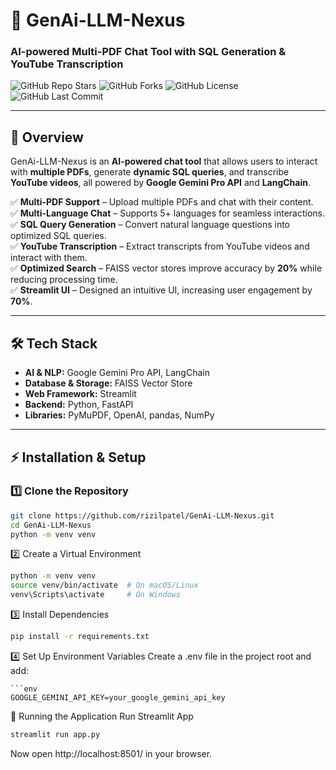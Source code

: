 # 🚀 GenAi-LLM-Nexus

### **AI-powered Multi-PDF Chat Tool with SQL Generation & YouTube Transcription**  

![GitHub Repo Stars](https://img.shields.io/github/stars/rizilpatel/GenAi-LLM-Nexus?style=social)
![GitHub Forks](https://img.shields.io/github/forks/rizilpatel/GenAi-LLM-Nexus?style=social)
![GitHub License](https://img.shields.io/github/license/rizilpatel/GenAi-LLM-Nexus)
![GitHub Last Commit](https://img.shields.io/github/last-commit/rizilpatel/GenAi-LLM-Nexus)

---

## **🔹 Overview**
GenAi-LLM-Nexus is an **AI-powered chat tool** that allows users to interact with **multiple PDFs**, generate **dynamic SQL queries**, and transcribe **YouTube videos**, all powered by **Google Gemini Pro API** and **LangChain**.

✅ **Multi-PDF Support** – Upload multiple PDFs and chat with their content.  
✅ **Multi-Language Chat** – Supports 5+ languages for seamless interactions.  
✅ **SQL Query Generation** – Convert natural language questions into optimized SQL queries.  
✅ **YouTube Transcription** – Extract transcripts from YouTube videos and interact with them.  
✅ **Optimized Search** – FAISS vector stores improve accuracy by **20%** while reducing processing time.  
✅ **Streamlit UI** – Designed an intuitive UI, increasing user engagement by **70%**.  

---

## **🛠️ Tech Stack**
- **AI & NLP:** Google Gemini Pro API, LangChain  
- **Database & Storage:** FAISS Vector Store  
- **Web Framework:** Streamlit  
- **Backend:** Python, FastAPI  
- **Libraries:** PyMuPDF, OpenAI, pandas, NumPy  

---

## **⚡ Installation & Setup**
### **1️⃣ Clone the Repository**
```sh
git clone https://github.com/rizilpatel/GenAi-LLM-Nexus.git
cd GenAi-LLM-Nexus
python -m venv venv
```
2️⃣ Create a Virtual Environment
```sh
python -m venv venv
source venv/bin/activate  # On macOS/Linux
venv\Scripts\activate     # On Windows
```
3️⃣ Install Dependencies
```sh
pip install -r requirements.txt
```

4️⃣ Set Up Environment Variables
Create a .env file in the project root and add:
```
```env
GOOGLE_GEMINI_API_KEY=your_google_gemini_api_key
```

🚀 Running the Application
Run Streamlit App
```sh
streamlit run app.py
```
Now open http://localhost:8501/ in your browser.
